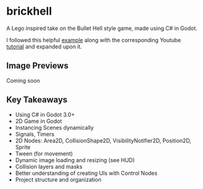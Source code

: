 # brickhell

A Lego inspired take on the Bullet Hell style game, made using C# in Godot.

I followed this helpful [example](https://github.com/erdavids/Bullet-Hell-Tutorial) along with the corresponding Youtube [tutorial](https://www.youtube.com/watch?v=NMNl9Ix6ng8&list=PLvN5Z3tTxXECLLXBLSxJ_KzeJuwlt1r4q) and expanded upon it.

## Image Previews

Coming soon

## Key Takeaways

- Using C# in Godot 3.0+
- 2D Game in Godot
- Instancing Scenes dynamically
- Signals, Timers
- 2D Nodes: Area2D, CollisionShape2D, VisibilityNotifier2D, Position2D, Sprite
- Tween (for movement)
- Dynamic image loading and resizing (see HUD)
- Collision layers and masks
- Better understanding of creating UIs with Control Nodes
- Project structure and organization
